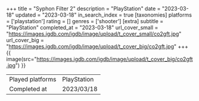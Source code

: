 +++
title = "Syphon Filter 2"
description = "PlayStation"
date = "2023-03-18"
updated = "2023-03-18"
in_search_index = true
[taxonomies]
platforms = ['playstation']
rating = []
genres = ['shooter']
[extra]
subtitle = "PlayStation"
completed_at = "2023-03-18"
url_cover_small = "https://images.igdb.com/igdb/image/upload/t_cover_small/co2gft.jpg"
url_cover_big = "https://images.igdb.com/igdb/image/upload/t_cover_big/co2gft.jpg"
+++
{{ image(src="https://images.igdb.com/igdb/image/upload/t_cover_big/co2gft.jpg") }}

|              |            |
| ------------ | ---------- |
| Played platforms    | PlayStation |
| Completed at | 2023/03/18 |

